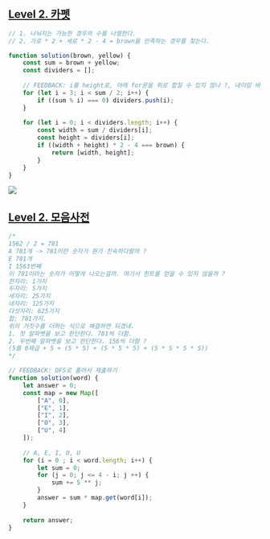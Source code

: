 ## [Level 2. 카펫](https://school.programmers.co.kr/learn/courses/30/lessons/42842)

```js
// 1. 나눠지는 가능한 경우의 수를 나열한다. 
// 2. 가로 * 2 + 세로 * 2 - 4 = brown을 만족하는 경우를 찾는다. 

function solution(brown, yellow) {
    const sum = brown + yellow;
    const dividers = [];
    
    // FEEDBACK: i를 height로, 아래 for문을 위로 합칠 수 있지 않나 ?, 네이밍 바꾸기
    for (let i = 3; i < sum / 2; i++) {
        if ((sum % i) === 0) dividers.push(i);
    }
    
    for (let i = 0; i < dividers.length; i++) {
        const width = sum / dividers[i];
        const height = dividers[i];
        if ((width + height) * 2 - 4 === brown) {
            return [width, height];
        }
    }
}
```

![](https://velog.velcdn.com/images/dusdjeks/post/2d2f0f0a-90a4-44e8-9829-2fd41e1a7211/image.png)


## [Level 2. 모음사전](https://school.programmers.co.kr/learn/courses/30/lessons/84512)

```js
/*
1562 / 2 = 781 
A 781개 -> 781이란 숫자가 뭔가 친숙하다랄까 ? 
E 781개 
I 1563번째 
이 781이라는 숫자가 어떻게 나오는걸까. 여기서 힌트를 얻을 수 있지 않을까 ? 
한자리: 1가지
두자리: 5가지
세자리: 25가지 
네자리: 125가지
다섯자리: 625가지 
합: 781가지. 
위의 가짓수를 더하는 식으로 해결하면 되겠네.
1. 첫 알파벳을 보고 판단한다. 781씩 더함. 
2. 두번째 알파벳을 보고 판단한다. 156씩 더함 ? 
(5를 0제곱 + 5 + (5 * 5) + (5 * 5 * 5) + (5 * 5 * 5 * 5))
*/

// FEEDBACK: DFS로 풀어서 제출하기
function solution(word) {
    let answer = 0;
    const map = new Map([
        ["A", 0],
        ["E", 1],
        ["I", 2],
        ["O", 3],
        ["U", 4]
    ]);
    
    // A, E, I, O, U
    for (i = 0 ; i < word.length; i++) {
        let sum = 0;
        for (j = 0; j <= 4 - i; j ++) {
            sum += 5 ** j;
        }
        answer = sum * map.get(word[i]);
    }
    
    return answer;
}

```